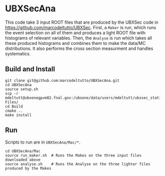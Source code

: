 # UBXSecAna

This code take 3 input ROOT files that are produced by the UBXSec code in https://github.com/marcodeltutto/UBXSec. First, a `Maker` is run, which runs the event selection on all of them and produces a light ROOT file with histograms of relevant variables. Then, the `Analyse` is run which takes all these produced histograms and combines them to make the data/MC distributions. It also performs the cross section measurment and handles systematics.

## Build and Install
```
git clone git@github.com:marcodeltutto/UBXSecAna.git
cd UBXSecAna
source setup.sh
scp -r mdeltutt@uboonegpvm02.fnal.gov:/uboone/data/users/mdeltutt/ubxsec_static/mcc8.7_test/*test1.root Files/
cd Build
cmake ..
make install
```

## Run
Scripts to run are in `UBXSecAna/Mac/*`.
```
cd UBXSecAna/Mac
source run_maker.sh  # Runs the Makes on the three input files downloaded above
source analyse.sh    # Runs the Analyse on the three lighter files produced by the Makes
```
